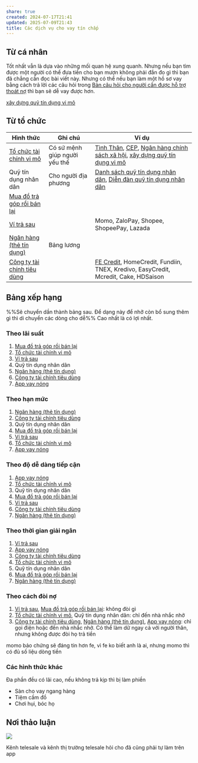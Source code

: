 ```yaml
---
share: true
created: 2024-07-17T21:41
updated: 2025-07-09T21:43
title: Các dịch vụ cho vay tín chấp
---
```

## Từ cá nhân
Tốt nhất vẫn là dựa vào những mối quan hệ xung quanh. Nhưng nếu bạn tìm được một người có thể đưa tiền cho bạn mượn không phải đắn đo gì thì bạn đã chẳng cần đọc bài viết này. Nhưng có thể nếu bạn làm một hồ sơ vay bằng cách trả lời các câu hỏi trong [Bản câu hỏi cho người cần được hỗ trợ thoát nợ](../../../%F0%9F%93%90D%E1%BB%B1%20%C3%A1n/Gi%C3%BAp%20nhau%20tho%C3%A1t%20n%E1%BB%A3/B%E1%BA%A3n%20c%C3%A2u%20h%E1%BB%8Fi%20cho%20ng%C6%B0%E1%BB%9Di%20c%E1%BA%A7n%20%C4%91%C6%B0%E1%BB%A3c%20h%E1%BB%97%20tr%E1%BB%A3%20tho%C3%A1t%20n%E1%BB%A3.md) thì bạn sẽ dễ vay được hơn.

[xây dựng quỹ tín dụng vi mô](../../../%F0%9F%93%90D%E1%BB%B1%20%C3%A1n/Gi%C3%BAp%20nhau%20tho%C3%A1t%20n%E1%BB%A3/M%E1%BA%A1ng%20l%C6%B0%E1%BB%9Bi%20cho%20vay%20ch%C3%A9o.md)


## Từ tổ chức
| Hình thức                                                                                                                                                  | Ghi chú                       | Ví dụ                                                                                                                                                                                                                                                                                                                                                                                                                   |
| ---------------------------------------------------------------------------------------------------------------------------------------------------------- | ----------------------------- | ----------------------------------------------------------------------------------------------------------------------------------------------------------------------------------------------------------------------------------------------------------------------------------------------------------------------------------------------------------------------------------------------------------------------- |
| [Tổ chức tài chính vi mô](./T%E1%BB%95%20ch%E1%BB%A9c%20t%C3%A0i%20ch%C3%ADnh%20vi%20m%C3%B4/index.md)                                                                                                                                | Có sứ mệnh giúp người yếu thế | [Tình Thân](./T%E1%BB%95%20ch%E1%BB%A9c%20t%C3%A0i%20ch%C3%ADnh%20vi%20m%C3%B4/T%C3%ACnh%20Th%C3%A2n.md), [CEP](./T%E1%BB%95%20ch%E1%BB%A9c%20t%C3%A0i%20ch%C3%ADnh%20vi%20m%C3%B4/CEP.md), [Ngân hàng chính sách xã hội](./T%E1%BB%95%20ch%E1%BB%A9c%20t%C3%A0i%20ch%C3%ADnh%20vi%20m%C3%B4/Ng%C3%A2n%20h%C3%A0ng%20ch%C3%ADnh%20s%C3%A1ch%20x%C3%A3%20h%E1%BB%99i.md), [xây dựng quỹ tín dụng vi mô](../../../%F0%9F%93%90D%E1%BB%B1%20%C3%A1n/Gi%C3%BAp%20nhau%20tho%C3%A1t%20n%E1%BB%A3/M%E1%BA%A1ng%20l%C6%B0%E1%BB%9Bi%20cho%20vay%20ch%C3%A9o.md)                                                                                                                                                                                                                                                                                                                                 |
| Quỹ tín dụng nhân dân                                                                                                                                      | Cho người địa phương          | [Danh sách quỹ tín dụng nhân dân](https://www.sbv.gov.vn/webcenter/portal/m/menu/fm/htctctd/qtdnd;jsessionid=PA0jiSL7j30LMAXozT8JLW6IivN4_9qEe80pUfbpisEnSWgbPDNZ!1003390573!-257306861?centerWidth=100%25&leftWidth=0%25&rightWidth=0%25&showFooter=false&showHeader=false&_adf.ctrl-state=ivfkyc8p7_4&_afrLoop=19879540962873755), [Diễn đàn quỹ tín dụng nhân dân](https://www.facebook.com/groups/586777684845399/) |
| [Mua đồ trả góp rồi bán lại](../../../%E2%9A%A1Hi%E1%BB%83u%20bi%E1%BA%BFt%20s%C3%A2u/T%E1%BB%95%20ch%E1%BB%A9c%20t%C3%A0i%20ch%C3%ADnh/T%E1%BB%95%20ch%E1%BB%A9c%20t%C3%ADn%20d%E1%BB%A5ng/C%C3%B3%20th%E1%BB%83%20vay%20ti%E1%BB%81n%20b%E1%BA%B1ng%20c%C3%A1ch%20mua%20%C4%91%E1%BB%93%20tr%E1%BA%A3%20g%C3%B3p%20r%E1%BB%93i%20b%C3%A1n%20l%E1%BA%A1i.md)                                                                       |                               |                                                                                                                                                                                                                                                                                                                                                                                                                         |
| [Ví trả sau](./T%E1%BB%95%20ch%E1%BB%A9c%20t%C3%ADn%20d%E1%BB%A5ng%20phi%20ng%C3%A2n%20h%C3%A0ng/V%C3%AD%20tr%E1%BA%A3%20sau.md)                                                                                                                                             |                               | Momo, ZaloPay, Shopee, ShopeePay, Lazada                                                                                                                                                                                                                                                                                                                                                                                |
| [Ngân hàng (thẻ tín dụng)](./Ng%C3%A2n%20h%C3%A0ng/Ng%C3%A2n%20h%C3%A0ng%20(th%E1%BA%BB%20t%C3%ADn%20d%E1%BB%A5ng).md)                                                                                                                               | Bảng lương                    |                                                                                                                                                                                                                                                                                                                                                                                                                         |
| [Công ty tài chính tiêu dùng](./T%E1%BB%95%20ch%E1%BB%A9c%20t%C3%ADn%20d%E1%BB%A5ng%20phi%20ng%C3%A2n%20h%C3%A0ng/C%C3%B4ng%20ty%20t%C3%A0i%20ch%C3%ADnh%20ti%C3%AAu%20d%C3%B9ng/index.md) |                               | [FE Credit](../../Ch%C3%ADnh%20s%C3%A1ch%20c%C3%B4ng%20ty/T%E1%BB%95%20ch%E1%BB%A9c%20t%C3%ADn%20d%E1%BB%A5ng/T%E1%BB%95%20ch%E1%BB%A9c%20t%C3%ADn%20d%E1%BB%A5ng%20phi%20ng%C3%A2n%20h%C3%A0ng/C%C3%B4ng%20ty%20t%C3%A0i%20ch%C3%ADnh%20ti%C3%AAu%20d%C3%B9ng/FE%20Credit/index.md), HomeCredit, Fundiin, TNEX, Kredivo, EasyCredit, Mcredit, Cake, HDSaison                                                                                                                                                                                                 |

## Bảng xếp hạng
%%Sẽ chuyển dần thành bảng sau. Để dạng này để nhỡ còn bổ sung thêm gì thì di chuyển các dòng cho dễ%%
Cao nhất là có lợi nhất.

### Theo lãi suất
1. [Mua đồ trả góp rồi bán lại](../../../%E2%9A%A1Hi%E1%BB%83u%20bi%E1%BA%BFt%20s%C3%A2u/T%E1%BB%95%20ch%E1%BB%A9c%20t%C3%A0i%20ch%C3%ADnh/T%E1%BB%95%20ch%E1%BB%A9c%20t%C3%ADn%20d%E1%BB%A5ng/C%C3%B3%20th%E1%BB%83%20vay%20ti%E1%BB%81n%20b%E1%BA%B1ng%20c%C3%A1ch%20mua%20%C4%91%E1%BB%93%20tr%E1%BA%A3%20g%C3%B3p%20r%E1%BB%93i%20b%C3%A1n%20l%E1%BA%A1i.md)
2. [Tổ chức tài chính vi mô](./T%E1%BB%95%20ch%E1%BB%A9c%20t%C3%A0i%20ch%C3%ADnh%20vi%20m%C3%B4/index.md)
3. [Ví trả sau](./T%E1%BB%95%20ch%E1%BB%A9c%20t%C3%ADn%20d%E1%BB%A5ng%20phi%20ng%C3%A2n%20h%C3%A0ng/V%C3%AD%20tr%E1%BA%A3%20sau.md)
4. Quỹ tín dụng nhân dân   
5. [Ngân hàng (thẻ tín dụng)](./Ng%C3%A2n%20h%C3%A0ng/Ng%C3%A2n%20h%C3%A0ng%20(th%E1%BA%BB%20t%C3%ADn%20d%E1%BB%A5ng).md)
6. [Công ty tài chính tiêu dùng](./T%E1%BB%95%20ch%E1%BB%A9c%20t%C3%ADn%20d%E1%BB%A5ng%20phi%20ng%C3%A2n%20h%C3%A0ng/C%C3%B4ng%20ty%20t%C3%A0i%20ch%C3%ADnh%20ti%C3%AAu%20d%C3%B9ng/index.md)
7. [App vay nóng](./T%E1%BB%95%20ch%E1%BB%A9c%20t%C3%ADn%20d%E1%BB%A5ng%20phi%20ng%C3%A2n%20h%C3%A0ng/App%20vay%20n%C3%B3ng/index.md)

### Theo hạn mức
1. [Ngân hàng (thẻ tín dụng)](./Ng%C3%A2n%20h%C3%A0ng/Ng%C3%A2n%20h%C3%A0ng%20(th%E1%BA%BB%20t%C3%ADn%20d%E1%BB%A5ng).md)
2. [Công ty tài chính tiêu dùng](./T%E1%BB%95%20ch%E1%BB%A9c%20t%C3%ADn%20d%E1%BB%A5ng%20phi%20ng%C3%A2n%20h%C3%A0ng/C%C3%B4ng%20ty%20t%C3%A0i%20ch%C3%ADnh%20ti%C3%AAu%20d%C3%B9ng/index.md)
3. Quỹ tín dụng nhân dân   
4. [Mua đồ trả góp rồi bán lại](../../../%E2%9A%A1Hi%E1%BB%83u%20bi%E1%BA%BFt%20s%C3%A2u/T%E1%BB%95%20ch%E1%BB%A9c%20t%C3%A0i%20ch%C3%ADnh/T%E1%BB%95%20ch%E1%BB%A9c%20t%C3%ADn%20d%E1%BB%A5ng/C%C3%B3%20th%E1%BB%83%20vay%20ti%E1%BB%81n%20b%E1%BA%B1ng%20c%C3%A1ch%20mua%20%C4%91%E1%BB%93%20tr%E1%BA%A3%20g%C3%B3p%20r%E1%BB%93i%20b%C3%A1n%20l%E1%BA%A1i.md)
5. [Ví trả sau](./T%E1%BB%95%20ch%E1%BB%A9c%20t%C3%ADn%20d%E1%BB%A5ng%20phi%20ng%C3%A2n%20h%C3%A0ng/V%C3%AD%20tr%E1%BA%A3%20sau.md)
6. [Tổ chức tài chính vi mô](./T%E1%BB%95%20ch%E1%BB%A9c%20t%C3%A0i%20ch%C3%ADnh%20vi%20m%C3%B4/index.md)
7. [App vay nóng](./T%E1%BB%95%20ch%E1%BB%A9c%20t%C3%ADn%20d%E1%BB%A5ng%20phi%20ng%C3%A2n%20h%C3%A0ng/App%20vay%20n%C3%B3ng/index.md)

### Theo độ dễ dàng tiếp cận
1. [App vay nóng](./T%E1%BB%95%20ch%E1%BB%A9c%20t%C3%ADn%20d%E1%BB%A5ng%20phi%20ng%C3%A2n%20h%C3%A0ng/App%20vay%20n%C3%B3ng/index.md)
2. [Tổ chức tài chính vi mô](./T%E1%BB%95%20ch%E1%BB%A9c%20t%C3%A0i%20ch%C3%ADnh%20vi%20m%C3%B4/index.md)
3. Quỹ tín dụng nhân dân   
4. [Mua đồ trả góp rồi bán lại](../../../%E2%9A%A1Hi%E1%BB%83u%20bi%E1%BA%BFt%20s%C3%A2u/T%E1%BB%95%20ch%E1%BB%A9c%20t%C3%A0i%20ch%C3%ADnh/T%E1%BB%95%20ch%E1%BB%A9c%20t%C3%ADn%20d%E1%BB%A5ng/C%C3%B3%20th%E1%BB%83%20vay%20ti%E1%BB%81n%20b%E1%BA%B1ng%20c%C3%A1ch%20mua%20%C4%91%E1%BB%93%20tr%E1%BA%A3%20g%C3%B3p%20r%E1%BB%93i%20b%C3%A1n%20l%E1%BA%A1i.md)
5. [Ví trả sau](./T%E1%BB%95%20ch%E1%BB%A9c%20t%C3%ADn%20d%E1%BB%A5ng%20phi%20ng%C3%A2n%20h%C3%A0ng/V%C3%AD%20tr%E1%BA%A3%20sau.md)
6. [Công ty tài chính tiêu dùng](./T%E1%BB%95%20ch%E1%BB%A9c%20t%C3%ADn%20d%E1%BB%A5ng%20phi%20ng%C3%A2n%20h%C3%A0ng/C%C3%B4ng%20ty%20t%C3%A0i%20ch%C3%ADnh%20ti%C3%AAu%20d%C3%B9ng/index.md)
7. [Ngân hàng (thẻ tín dụng)](./Ng%C3%A2n%20h%C3%A0ng/Ng%C3%A2n%20h%C3%A0ng%20(th%E1%BA%BB%20t%C3%ADn%20d%E1%BB%A5ng).md)   

### Theo thời gian giải ngân
1. [Ví trả sau](./T%E1%BB%95%20ch%E1%BB%A9c%20t%C3%ADn%20d%E1%BB%A5ng%20phi%20ng%C3%A2n%20h%C3%A0ng/V%C3%AD%20tr%E1%BA%A3%20sau.md)
2. [App vay nóng](./T%E1%BB%95%20ch%E1%BB%A9c%20t%C3%ADn%20d%E1%BB%A5ng%20phi%20ng%C3%A2n%20h%C3%A0ng/App%20vay%20n%C3%B3ng/index.md)
3. [Công ty tài chính tiêu dùng](./T%E1%BB%95%20ch%E1%BB%A9c%20t%C3%ADn%20d%E1%BB%A5ng%20phi%20ng%C3%A2n%20h%C3%A0ng/C%C3%B4ng%20ty%20t%C3%A0i%20ch%C3%ADnh%20ti%C3%AAu%20d%C3%B9ng/index.md)
4. [Tổ chức tài chính vi mô](./T%E1%BB%95%20ch%E1%BB%A9c%20t%C3%A0i%20ch%C3%ADnh%20vi%20m%C3%B4/index.md)
5. Quỹ tín dụng nhân dân   
6. [Mua đồ trả góp rồi bán lại](../../../%E2%9A%A1Hi%E1%BB%83u%20bi%E1%BA%BFt%20s%C3%A2u/T%E1%BB%95%20ch%E1%BB%A9c%20t%C3%A0i%20ch%C3%ADnh/T%E1%BB%95%20ch%E1%BB%A9c%20t%C3%ADn%20d%E1%BB%A5ng/C%C3%B3%20th%E1%BB%83%20vay%20ti%E1%BB%81n%20b%E1%BA%B1ng%20c%C3%A1ch%20mua%20%C4%91%E1%BB%93%20tr%E1%BA%A3%20g%C3%B3p%20r%E1%BB%93i%20b%C3%A1n%20l%E1%BA%A1i.md)
7. [Ngân hàng (thẻ tín dụng)](./Ng%C3%A2n%20h%C3%A0ng/Ng%C3%A2n%20h%C3%A0ng%20(th%E1%BA%BB%20t%C3%ADn%20d%E1%BB%A5ng).md)

### Theo cách đòi nợ
1. [Ví trả sau](./T%E1%BB%95%20ch%E1%BB%A9c%20t%C3%ADn%20d%E1%BB%A5ng%20phi%20ng%C3%A2n%20h%C3%A0ng/V%C3%AD%20tr%E1%BA%A3%20sau.md), [Mua đồ trả góp rồi bán lại](../../../%E2%9A%A1Hi%E1%BB%83u%20bi%E1%BA%BFt%20s%C3%A2u/T%E1%BB%95%20ch%E1%BB%A9c%20t%C3%A0i%20ch%C3%ADnh/T%E1%BB%95%20ch%E1%BB%A9c%20t%C3%ADn%20d%E1%BB%A5ng/C%C3%B3%20th%E1%BB%83%20vay%20ti%E1%BB%81n%20b%E1%BA%B1ng%20c%C3%A1ch%20mua%20%C4%91%E1%BB%93%20tr%E1%BA%A3%20g%C3%B3p%20r%E1%BB%93i%20b%C3%A1n%20l%E1%BA%A1i.md): không đòi gì
2. [Tổ chức tài chính vi mô](./T%E1%BB%95%20ch%E1%BB%A9c%20t%C3%A0i%20ch%C3%ADnh%20vi%20m%C3%B4/index.md), Quỹ tín dụng nhân dân: chỉ đến nhà nhắc nhở
3. [Công ty tài chính tiêu dùng](./T%E1%BB%95%20ch%E1%BB%A9c%20t%C3%ADn%20d%E1%BB%A5ng%20phi%20ng%C3%A2n%20h%C3%A0ng/C%C3%B4ng%20ty%20t%C3%A0i%20ch%C3%ADnh%20ti%C3%AAu%20d%C3%B9ng/index.md), [Ngân hàng (thẻ tín dụng)](./Ng%C3%A2n%20h%C3%A0ng/Ng%C3%A2n%20h%C3%A0ng%20(th%E1%BA%BB%20t%C3%ADn%20d%E1%BB%A5ng).md), [App vay nóng](./T%E1%BB%95%20ch%E1%BB%A9c%20t%C3%ADn%20d%E1%BB%A5ng%20phi%20ng%C3%A2n%20h%C3%A0ng/App%20vay%20n%C3%B3ng/index.md): chỉ gọi điện hoặc đến nhà nhắc nhở. Có thể làm dữ ngay cả với người thân, nhưng không được đòi họ trả tiền

momo bảo chứng sẽ đáng tin hơn fe, vì fe ko biết anh là ai, nhưng momo thì có đủ số liệu dòng tiền

### Các hình thức khác
Đa phần đều có lãi cao, nếu không trả kịp thì bị làm phiền
- Sàn cho vay ngang hàng
- Tiệm cầm đồ 
- Chơi hụi, bóc họ

## Nơi thảo luận
![](https://i.imgur.com/OtW4epu.png)


Kênh telesale và kênh thị trường
telesale hỏi cho đã cũng phải tự làm trên app
